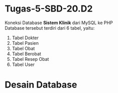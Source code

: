 # Tugas-5-SBD-20.D2
Koneksi Database <b>Sistem Klinik</b> dari MySQL ke PHP
<br>
Database tersebut terdiri dari 6 tabel, yaitu:
<ol>
  <li> Tabel Dokter </li>
  <li> Tabel Pasien </li>
  <li> Tabel Obat </li>
  <li> Tabel Berobat </li>
  <li> Tabel Resep Obat </li>
  <li> Tabel User </li>
</ol>

<h1><b>Desain Database</h1></b>

  
